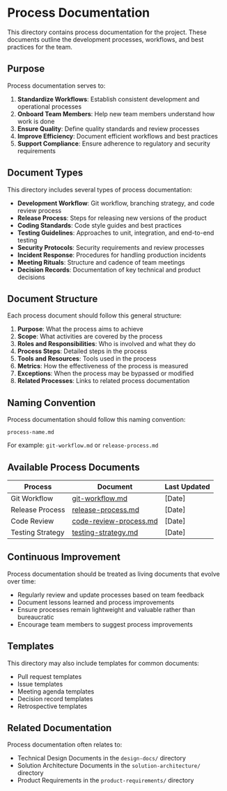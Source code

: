 # Process Documentation

This directory contains process documentation for the project. These documents outline the development processes, workflows, and best practices for the team.

## Purpose

Process documentation serves to:

1. **Standardize Workflows**: Establish consistent development and operational processes
2. **Onboard Team Members**: Help new team members understand how work is done
3. **Ensure Quality**: Define quality standards and review processes
4. **Improve Efficiency**: Document efficient workflows and best practices
5. **Support Compliance**: Ensure adherence to regulatory and security requirements

## Document Types

This directory includes several types of process documentation:

- **Development Workflow**: Git workflow, branching strategy, and code review process
- **Release Process**: Steps for releasing new versions of the product
- **Coding Standards**: Code style guides and best practices
- **Testing Guidelines**: Approaches to unit, integration, and end-to-end testing
- **Security Protocols**: Security requirements and review processes
- **Incident Response**: Procedures for handling production incidents
- **Meeting Rituals**: Structure and cadence of team meetings
- **Decision Records**: Documentation of key technical and product decisions

## Document Structure

Each process document should follow this general structure:

1. **Purpose**: What the process aims to achieve
2. **Scope**: What activities are covered by the process
3. **Roles and Responsibilities**: Who is involved and what they do
4. **Process Steps**: Detailed steps in the process
5. **Tools and Resources**: Tools used in the process
6. **Metrics**: How the effectiveness of the process is measured
7. **Exceptions**: When the process may be bypassed or modified
8. **Related Processes**: Links to related process documentation

## Naming Convention

Process documentation should follow this naming convention:

```
process-name.md
```

For example: `git-workflow.md` or `release-process.md`

## Available Process Documents

| Process | Document | Last Updated |
|---------|----------|-------------|
| Git Workflow | [git-workflow.md](./git-workflow.md) | [Date] |
| Release Process | [release-process.md](./release-process.md) | [Date] |
| Code Review | [code-review-process.md](./code-review-process.md) | [Date] |
| Testing Strategy | [testing-strategy.md](./testing-strategy.md) | [Date] |

## Continuous Improvement

Process documentation should be treated as living documents that evolve over time:

- Regularly review and update processes based on team feedback
- Document lessons learned and process improvements
- Ensure processes remain lightweight and valuable rather than bureaucratic
- Encourage team members to suggest process improvements

## Templates

This directory may also include templates for common documents:

- Pull request templates
- Issue templates
- Meeting agenda templates
- Decision record templates
- Retrospective templates

## Related Documentation

Process documentation often relates to:
- Technical Design Documents in the `design-docs/` directory
- Solution Architecture Documents in the `solution-architecture/` directory
- Product Requirements in the `product-requirements/` directory 